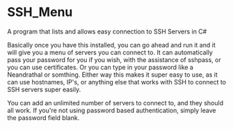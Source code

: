 # SSH_Menu
A program that lists and allows easy connection to SSH Servers in C#

Basically once you have this installed, you can go ahead and run it and it will give you a menu of servers you can connect to.
It can automatically pass your password for you if you wish, with the assistance of sshpass, or you can use certificates.
Or you can type in your password like a Neandrathal or somthing. Either way this makes it super easy to use, as it can use
hostnames, IP's, or anything else that works with SSH to connect to SSH servers super easily.

You can add an unlimited number of servers to connect to, and they should all work. If you're not using password based authentication, simply leave the password field blank.
